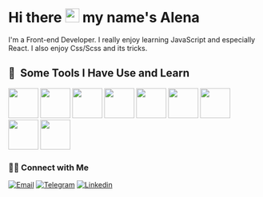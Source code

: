 <h1> Hi there <img src="https://media.giphy.com/media/hvRJCLFzcasrR4ia7z/giphy.gif" width="28"> my name's Alena </h1>

<p>I'm a Front-end Developer. I really enjoy learning JavaScript and especially React. I also enjoy Css/Scss and its tricks.</p>

<h2> 🚀 &nbsp;Some Tools I Have Use and Learn</h2>
<div>
 <span> <img width='60px' src="https://cdn.jsdelivr.net/gh/devicons/devicon/icons/html5/html5-original-wordmark.svg" /> </span>
 <span> <img width='60px' src="https://cdn.jsdelivr.net/gh/devicons/devicon/icons/css3/css3-original-wordmark.svg" /> </span>
 <span> <img width='60px' src="https://cdn.jsdelivr.net/gh/devicons/devicon/icons/sass/sass-original.svg" />  </span>
 <span> <img width='60px' src="https://cdn.jsdelivr.net/gh/devicons/devicon/icons/javascript/javascript-original.svg" /> </span>
 <span> <img width='60px' src="https://cdn.jsdelivr.net/gh/devicons/devicon/icons/react/react-original-wordmark.svg"/> </span>
 <span> <img width='60px' src="https://cdn.jsdelivr.net/gh/devicons/devicon/icons/redux/redux-original.svg" /> </span>
 <span> <img width='60px' src="https://cdn.jsdelivr.net/gh/devicons/devicon/icons/typescript/typescript-plain.svg" /> </span>
 <span> <img width='60px' src="https://cdn.jsdelivr.net/gh/devicons/devicon/icons/git/git-original-wordmark.svg" /> </span>
 <span> <img width='60px' src="https://cdn.jsdelivr.net/gh/devicons/devicon/icons/webpack/webpack-original-wordmark.svg" /> </span>
</div> 

<h3> 🤝🏻 Connect with Me </h3>

<p align="left">
<a href="mailto:tikunovaelena@yahoo.com"><img alt="Email" src="https://img.shields.io/badge/Email-tikunovaelena@yahoo.com-blue?style=flat&logo=gmail"></a>
<a href="https://t.me/evitacore" target="_blank"><img alt="Telegram" src="https://img.shields.io/badge/Telegram-Alena-blue?style=flat&logo=telegram"></a>
<a href="https://www.linkedin.com/in/evitacore/" target="_blank"><img alt="Linkedin" src="https://img.shields.io/badge/Linkedin-Alena-blue?style=flat&logo=linkedin"></a>
</p>
